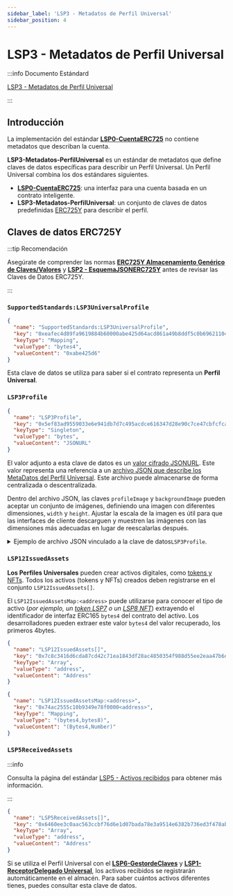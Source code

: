 ```yaml
---
sidebar_label: 'LSP3 - Metadatos de Perfil Universal'
sidebar_position: 4
---
```


# LSP3 - Metadatos de Perfil Universal

:::info Documento Estándard

[LSP3 - Metadatos de Perfil Universal](https://github.com/lukso-network/LIPs/blob/main/LSPs/LSP-3-UniversalProfile-Metadata.md)

:::

## Introducción

La implementación del estándar **[LSP0-CuentaERC725](./lsp0-erc725account.md)** no contiene metadatos que describan la cuenta.

**LSP3-Metadatos-PerfilUniversal** es un estándar de metadatos que define claves de datos específicas para describir un Perfil Universal. Un Perfil Universal combina los dos estándares siguientes.

- **[LSP0-CuentaERC725](./lsp0-erc725account.md)**: una interfaz para una cuenta basada en un contrato inteligente.
- **LSP3-Metadatos-PerfilUniversal**: un conjunto de claves de datos predefinidas [ERC725Y](lsp0-erc725account.md#erc725y---generic-key-value-store) para describir el perfil.

## Claves de datos ERC725Y

:::tip Recomendación

Asegúrate de comprender las normas **[ERC725Y Almacenamiento Genérico de Claves/Valores](../lsp-background/erc725.md#erc725y---generic-data-keyvalue-store)** y **[LSP2 - EsquemaJSONERC725Y](../generic-standards/lsp2-json-schema.md)** antes de revisar las Claves de Datos ERC725Y.

:::

### `SupportedStandards:LSP3UniversalProfile`

```json
{
  "name": "SupportedStandards:LSP3UniversalProfile",
  "key": "0xeafec4d89fa9619884b60000abe425d64acd861a49b8ddf5c0b6962110481f38",
  "keyType": "Mapping",
  "valueType": "bytes4",
  "valueContent": "0xabe425d6"
}
```

Esta clave de datos se utiliza para saber si el contrato representa un **Perfil Universal**.

### `LSP3Profile`

```json
{
  "name": "LSP3Profile",
  "key": "0x5ef83ad9559033e6e941db7d7c495acdce616347d28e90c7ce47cbfcfcad3bc5",
  "keyType": "Singleton",
  "valueType": "bytes",
  "valueContent": "JSONURL"
}
```

El valor adjunto a esta clave de datos es un [valor cifrado JSONURL](../../standards/generic-standards/lsp2-json-schema.md). Este valor representa una referencia a un [archivo JSON que describe los MetaDatos del Perfil Universal](https://github.com/lukso-network/LIPs/blob/main/LSPs/LSP-3-UniversalProfile-Metadata.md#lsp3profile). Este archivo puede almacenarse de forma centralizada o descentralizada.

Dentro del archivo JSON, las claves `profileImage` y `backgroundImage` pueden aceptar un conjunto de imágenes, definiendo una imagen con diferentes dimensiones, `width` y `height`. Ajustar la escala de la imagen es útil para que las interfaces de cliente descarguen y muestren las imágenes con las dimensiones más adecuadas en lugar de reescalarlas después.

<details>
<summary>Ejemplo de archivo JSON vinculado a la clave de datos<code>LSP3Profile</code>. </summary>

```json
{
  "LSP3Profile": {
    "name": "frozeman",
    "description": "El inventor del ERC725 y el ERC20...",
    "links": [
      { "title": "Twitter", "url": "https://twitter.com/feindura" },
      { "title": "lukso.network", "url": "https://lukso.network" }
    ],
    "tags": ["brand", "public profile"],
    "avatar": [
      {
        "hashFunction": "keccak256(bytes)",
        "hash": "0x98fe032f81c43426fbcfb21c780c879667a08e2a65e8ae38027d4d61cdfe6f55",
        "url": "ifps://QmPJESHbVkPtSaHntNVY5F6JDLW8v69M2d6khXEYGUMn7N",
        "fileType": "fbx"
      }
    ],
    "profileImage": [
      {
        "address": 0x1231c7436a77a009a97e48e4e10c92e89fd95fe15, // la dirección de un LSP7 o un LSP8
        "tokenId": 0xdde1c7436a77a009a97e48e4e10c92e89fd95fe1556fc5c62ecef57cea51aa37 // (opcional) si el contrato de token es un LSP7
      }
    ],
    "backgroundImage": [
      {
        "width": 1800,
        "height": 1013,
        "hashFunction": "keccak256(bytes)",
        "hash": "0x98fe032f81c43426fbcfb21c780c879667a08e2a65e8ae38027d4d61cdfe6f55",
        "url": "ifps://QmPJESHbVkPtSaHntNVY5F6JDLW8v69M2d6khXEYGUMn7N"
      },
      {
        "width": 1024,
        "height": 576,
        "hashFunction": "keccak256(bytes)",
        "hash": "0xfce1c7436a77a009a97e48e4e10c92e89fd95fe1556fc5c62ecef57cea51aa37",
        "url": "ifps://QmZc9uMJxyUeUpuowJ7AD6MKoNTaWdVNcBj72iisRyM9Su"
      }
    ]
  }
}
```

</details>

### `LSP12IssuedAssets`

**Los Perfiles Universales** pueden crear activos digitales, como [tokens y NFTs](../nft-2.0/introduction.md). Todos los activos (tokens y NFTs) creados deben registrarse en el conjunto `LSP12IssuedAssets[]`.

El `LSP12IssuedAssetsMap:<address>` puede utilizarse para conocer el tipo de activo (_por ejemplo, un [token LSP7](../nft-2.0/LSP7-Digital-Asset.md) o un [LSP8 NFT](../nft-2.0/LSP8-Identifiable-Digital-Asset.md)_) extrayendo el identificador de interfaz ERC165 `bytes4` del contrato del activo. Los desarrolladores pueden extraer este valor `bytes4` del valor recuperado, los primeros 4bytes.

```json
{
  "name": "LSP12IssuedAssets[]",
  "key": "0x7c8c3416d6cda87cd42c71ea1843df28ac4850354f988d55ee2eaa47b6dc05cd",
  "keyType": "Array",
  "valueType": "address",
  "valueContent": "Address"
}
```

```json
{
  "name": "LSP12IssuedAssetsMap:<address>",
  "key": "0x74ac2555c10b9349e78f0000<address>",
  "keyType": "Mapping",
  "valueType": "(bytes4,bytes8)",
  "valueContent": "(Bytes4,Number)"
}
```

### `LSP5ReceivedAssets`

:::info

Consulta la página del estándar [LSP5 - Activos recibidos](./lsp5-received-assets.md) para obtener más información.

:::

```json
{
  "name": "LSP5ReceivedAssets[]",
  "key": "0x6460ee3c0aac563ccbf76d6e1d07bada78e3a9514e6382b736ed3f478ab7b90b",
  "keyType": "Array",
  "valueType": "address",
  "valueContent": "Address"
}
```

Si se utiliza el Perfil Universal con el **[LSP6-GestordeClaves](./lsp6-key-manager.md)** y **[LSP1-ReceptorDelegado Universal](../generic-standards/lsp1-universal-receiver-delegate.md)**, los activos recibidos se registrarán automáticamente en el almacén. Para saber cuántos activos diferentes tienes, puedes consultar esta clave de datos.
